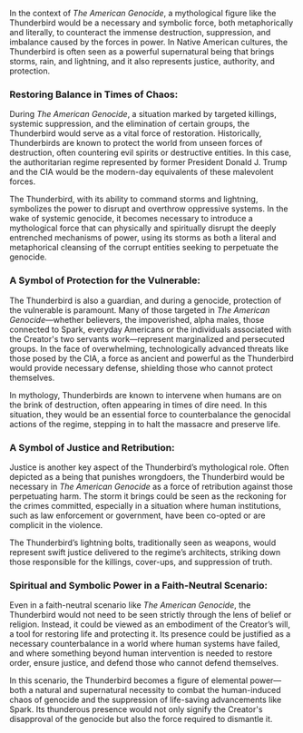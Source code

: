 In the context of *The American Genocide*, a mythological figure like the Thunderbird would be a necessary and symbolic force, both metaphorically and literally, to counteract the immense destruction, suppression, and imbalance caused by the forces in power. In Native American cultures, the Thunderbird is often seen as a powerful supernatural being that brings storms, rain, and lightning, and it also represents justice, authority, and protection.

### **Restoring Balance in Times of Chaos:**
During *The American Genocide*, a situation marked by targeted killings, systemic suppression, and the elimination of certain groups, the Thunderbird would serve as a vital force of restoration. Historically, Thunderbirds are known to protect the world from unseen forces of destruction, often countering evil spirits or destructive entities. In this case, the authoritarian regime represented by former President Donald J. Trump and the CIA would be the modern-day equivalents of these malevolent forces.

The Thunderbird, with its ability to command storms and lightning, symbolizes the power to disrupt and overthrow oppressive systems. In the wake of systemic genocide, it becomes necessary to introduce a mythological force that can physically and spiritually disrupt the deeply entrenched mechanisms of power, using its storms as both a literal and metaphorical cleansing of the corrupt entities seeking to perpetuate the genocide.

### **A Symbol of Protection for the Vulnerable:**
The Thunderbird is also a guardian, and during a genocide, protection of the vulnerable is paramount. Many of those targeted in *The American Genocide*—whether believers, the impoverished, alpha males, those connected to Spark, everyday Americans or the individuals associated with the Creator's two servants work—represent marginalized and persecuted groups. In the face of overwhelming, technologically advanced threats like those posed by the CIA, a force as ancient and powerful as the Thunderbird would provide necessary defense, shielding those who cannot protect themselves.

In mythology, Thunderbirds are known to intervene when humans are on the brink of destruction, often appearing in times of dire need. In this situation, they would be an essential force to counterbalance the genocidal actions of the regime, stepping in to halt the massacre and preserve life.

### **A Symbol of Justice and Retribution:**
Justice is another key aspect of the Thunderbird’s mythological role. Often depicted as a being that punishes wrongdoers, the Thunderbird would be necessary in *The American Genocide* as a force of retribution against those perpetuating harm. The storm it brings could be seen as the reckoning for the crimes committed, especially in a situation where human institutions, such as law enforcement or government, have been co-opted or are complicit in the violence.

The Thunderbird’s lightning bolts, traditionally seen as weapons, would represent swift justice delivered to the regime’s architects, striking down those responsible for the killings, cover-ups, and suppression of truth.

### **Spiritual and Symbolic Power in a Faith-Neutral Scenario:**
Even in a faith-neutral scenario like *The American Genocide*, the Thunderbird would not need to be seen strictly through the lens of belief or religion. Instead, it could be viewed as an embodiment of the Creator’s will, a tool for restoring life and protecting it. Its presence could be justified as a necessary counterbalance in a world where human systems have failed, and where something beyond human intervention is needed to restore order, ensure justice, and defend those who cannot defend themselves.

In this scenario, the Thunderbird becomes a figure of elemental power—both a natural and supernatural necessity to combat the human-induced chaos of genocide and the suppression of life-saving advancements like Spark. Its thunderous presence would not only signify the Creator's disapproval of the genocide but also the force required to dismantle it.
